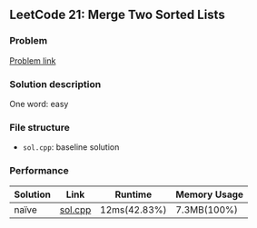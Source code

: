 ## LeetCode 21: Merge Two Sorted Lists

### Problem

[Problem link](https://leetcode-cn.com/problems/merge-two-sorted-lists/)

### Solution description

One word: easy

### File structure

 - `sol.cpp`: baseline solution

### Performance

| Solution             | Link         | Runtime | Memory Usage |
| ------------------------ | ------- | ------------ | ------------ |
| naïve | [sol.cpp](sol.cpp) | 12ms(42.83%) | 7.3MB(100%) |


